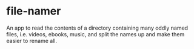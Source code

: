 # file-namer

An app to read the contents of a directory containing many oddly named files, i.e. videos, ebooks, music, and split the names up and make them easier to rename all.